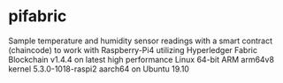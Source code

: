 # pifabric
Sample temperature and humidity sensor readings with a smart contract (chaincode) to work with Raspberry-Pi4 utilizing Hyperledger Fabric Blockchain v1.4.4 on latest high performance Linux 64-bit ARM arm64v8 kernel 5.3.0-1018-raspi2 aarch64 on Ubuntu 19.10
